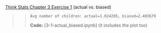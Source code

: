 [Think Stats Chapter 3 Exercise 1](http://greenteapress.com/thinkstats2/html/thinkstats2004.html#toc31) (actual vs. biased)

>> `Avg number of children: actual=1.024205, biased=2.403679`
>>
>> **Code:** [3-1-actual_biased.ipynb] (it includes the plot too)



